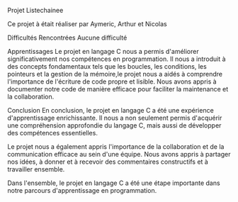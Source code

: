 Projet Listechainee

Ce projet à était réaliser par Aymeric, Arthur et Nicolas

Difficultés Rencontrées
Aucune difficulté 


Apprentissages
Le projet en langage C nous a permis d'améliorer significativement nos compétences en programmation. Il nous a introduit à des concepts fondamentaux tels que les boucles, les conditions, les pointeurs et la gestion de la mémoire,le projet nous a aidés à comprendre l'importance de l'écriture de code propre et lisible. Nous avons appris à documenter notre code de manière efficace pour faciliter la maintenance et la collaboration.


Conclusion
En conclusion, le projet en langage C a été une expérience d'apprentissage enrichissante. Il nous a non seulement permis d'acquérir une compréhension approfondie du langage C, mais aussi de développer des compétences essentielles.

Le projet nous a également appris l'importance de la collaboration et de la communication efficace au sein d'une équipe. Nous avons appris à partager nos idées, à donner et à recevoir des commentaires constructifs et à travailler ensemble. 

Dans l'ensemble, le projet en langage C a été une étape importante dans notre parcours d'apprentissage en programmation.

